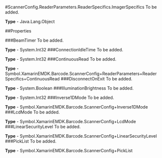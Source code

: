 #ScannerConfig.ReaderParameters.ReaderSpecifics.ImagerSpecifics
To be added.

**Type** - Java.Lang.Object

##Properties

###BeamTimer
To be added.

**Type** - System.Int32
###ConnectionIdleTime
To be added.

**Type** - System.Int32
###ContinuousRead
To be added.

**Type** - Symbol.XamarinEMDK.Barcode.ScannerConfig+ReaderParameters+ReaderSpecifics+ContinuousRead
###DisconnectOnExit
To be added.

**Type** - System.Boolean
###IlluminationBrightness
To be added.

**Type** - System.Int32
###Inverse1DMode
To be added.

**Type** - Symbol.XamarinEMDK.Barcode.ScannerConfig+Inverse1DMode
###LcdMode
To be added.

**Type** - Symbol.XamarinEMDK.Barcode.ScannerConfig+LcdMode
###LinearSecurityLevel
To be added.

**Type** - Symbol.XamarinEMDK.Barcode.ScannerConfig+LinearSecurityLevel
###PickList
To be added.

**Type** - Symbol.XamarinEMDK.Barcode.ScannerConfig+PickList



